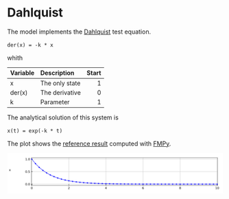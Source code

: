 # Dahlquist

The model implements the [Dahlquist](https://en.wikipedia.org/wiki/Germund_Dahlquist) test equation.

```
der(x) = -k * x
```

whith

| Variable      | Description    | Start |
|:--------------|:---------------| -----:|
| x             | The only state |     1 |
| der(x)        | The derivative |     0 |
| k             | Parameter      |     1 |

The analytical solution of this system is

```
x(t) = exp(-k * t)
```

The plot shows the [reference result](Dahlquist_ref.csv) computed with [FMPy](https://github.com/CATIA-Systems/FMPy).

![plot](Dahlquist_ref.svg)
